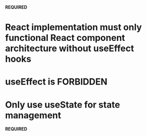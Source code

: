 **REQUIRED**
# React implementation must only functional React component architecture without useEffect hooks
# useEffect is FORBIDDEN
# Only use useState for state management
**REQUIRED**